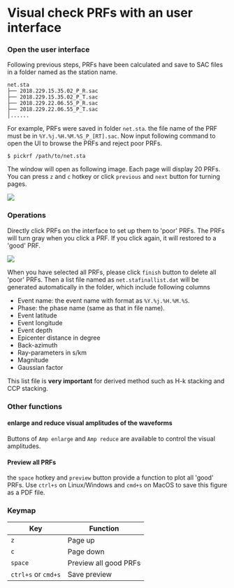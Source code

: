 
# Visual check PRFs with an user interface

### Open the user interface
Following previous steps, PRFs have been calculated and save to SAC files in a folder named as the station name.

```
net.sta
├── 2018.229.15.35.02_P_R.sac
├── 2018.229.15.35.02_P_T.sac
├── 2018.229.22.06.55_P_R.sac
├── 2018.229.22.06.55_P_T.sac
│......
```

For example, PRFs were saved in folder `net.sta`. the file name of the PRF must be in `%Y.%j.%H.%M.%S_P_[RT].sac`. Now input following command to open the UI to browse the PRFs and reject poor PRFs.

```
$ pickrf /path/to/net.sta
```

The window will open as following image. Each page will display 20 PRFs. You can press `z` and `c` hotkey or click `previous` and `next` button for turning pages.

![](/_static/pickrf.png)


### Operations
Directly click PRFs on the interface to set up them to 'poor' PRFs. The PRFs will turn gray when you click a PRF. If you click again, it will restored to a 'good' PRF.

![](/_static/click.png)

When you have selected all PRFs, please click `finish` button to delete all 'poor' PRFs. Then a list file named as `net.stafinallist.dat` will be generated automatically in the folder, which include following columns

- Event name: the event name with format as `%Y.%j.%H.%M.%S`.
- Phase: the phase name (same as that in file name).
- Event latitude
- Event longitude
- Event depth
- Epicenter distance in degree
- Back-azimuth
- Ray-parameters in s/km
- Magnitude
- Gaussian factor

This list file is **very important** for derived method such as H-k stacking and CCP stacking.

### Other functions

#### enlarge and reduce visual amplitudes of the waveforms

Buttons of `Amp enlarge` and `Amp reduce` are available to control the visual amplitudes.

#### Preview all PRFs
the `space` hotkey and `preview` button provide a function to plot all 'good' PRFs. Use `ctrl+s` on Linux/Windows and `cmd+s` on MacOS to save this figure as a PDF file.

### Keymap

| Key | Function |
| ------ | ------ |
| `z` | Page up |
| `c` | Page down |
| `space` | Preview all good PRFs |
| `ctrl+s` or `cmd+s` | Save preview |
